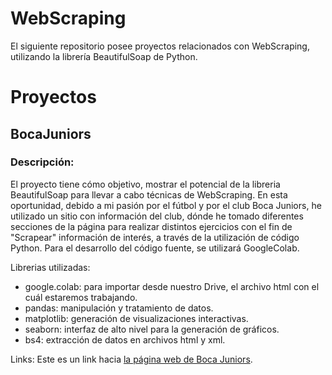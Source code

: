 # WebScraping
El siguiente repositorio posee proyectos relacionados con WebScraping, utilizando la librería BeautifulSoap de Python.

# Proyectos

## BocaJuniors

### Descripción:

El proyecto tiene cómo objetivo, mostrar el potencial de la libreria BeautifulSoap para llevar a cabo técnicas de WebScraping. En esta oportunidad, debido a mi pasión  por el fútbol y por el club Boca Juniors, he utilizado un sitio con información del club, dónde he tomado diferentes secciones de la página para realizar distintos  ejercicios con el fin de "Scrapear" información de interés, a través de la utilización de código Python.
Para el desarrollo del código fuente, se utilizará GoogleColab.

Librerias utilizadas:

* google.colab: para importar desde nuestro Drive, el archivo html con el cuál estaremos trabajando.
* pandas: manipulación y tratamiento de datos.
* matplotlib: generación de visualizaciones interactivas.
* seaborn: interfaz de alto nivel para la generación de gráficos.
* bs4: extracción de datos en archivos html y xml.

Links:  Este es un link hacia [la página web de Boca Juniors](https://es.wikipedia.org/wiki/Club_Atl%C3%A9tico_Boca_Juniors).
